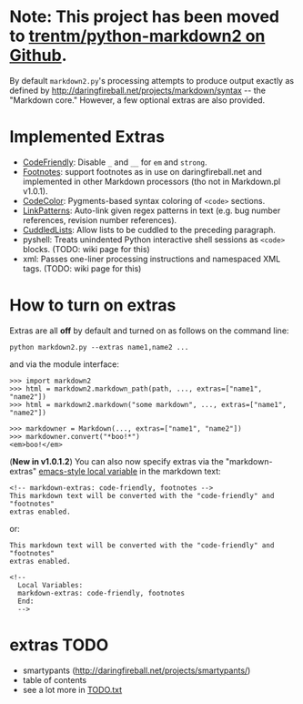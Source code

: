# Note: This project has been moved to [trentm/python-markdown2 on Github](https://github.com/trentm/python-markdown2). #

By default `markdown2.py`'s processing attempts to produce output exactly as
defined by http://daringfireball.net/projects/markdown/syntax -- the "Markdown
core." However, a few optional extras are also provided.


# Implemented Extras #

  * [CodeFriendly](CodeFriendly.md): Disable `_` and `__` for `em` and `strong`.
  * [Footnotes](Footnotes.md): support footnotes as in use on daringfireball.net and implemented in other Markdown processors (tho not in Markdown.pl v1.0.1).
  * [CodeColor](CodeColor.md): Pygments-based syntax coloring of `<code>` sections.
  * [LinkPatterns](LinkPatterns.md): Auto-link given regex patterns in text (e.g. bug number references, revision number references).
  * [CuddledLists](CuddledLists.md): Allow lists to be cuddled to the preceding paragraph.
  * pyshell: Treats unindented Python interactive shell sessions as `<code>` blocks. (TODO: wiki page for this)
  * xml: Passes one-liner processing instructions and namespaced XML tags. (TODO: wiki page for this)


# How to turn on extras #

Extras are all **off** by default and turned on as follows on the command line:

```
python markdown2.py --extras name1,name2 ...
```

and via the module interface:

```
>>> import markdown2
>>> html = markdown2.markdown_path(path, ..., extras=["name1", "name2"])
>>> html = markdown2.markdown("some markdown", ..., extras=["name1", "name2"])

>>> markdowner = Markdown(..., extras=["name1", "name2"])
>>> markdowner.convert("*boo!*")
<em>boo!</em>
```

(**New in v1.0.1.2**) You can also now specify extras via the "markdown-extras"
[emacs-style local variable](http://www.gnu.org/software/emacs/manual/html_node/emacs/Specifying-File-Variables.html) in the markdown text:

```
<!-- markdown-extras: code-friendly, footnotes -->
This markdown text will be converted with the "code-friendly" and "footnotes"
extras enabled.
```

or:

```
This markdown text will be converted with the "code-friendly" and "footnotes"
extras enabled.

<!--
  Local Variables:
  markdown-extras: code-friendly, footnotes
  End:
  -->
```



# extras TODO #

  * smartypants (http://daringfireball.net/projects/smartypants/)
  * table of contents
  * see a lot more in [TODO.txt](http://python-markdown2.googlecode.com/svn/trunk/TODO.txt)